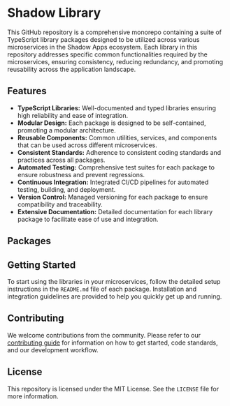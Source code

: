 # Shadow Library

This GitHub repository is a comprehensive monorepo containing a suite of TypeScript library packages designed to be utilized across various microservices in the Shadow Apps ecosystem. Each library in this repository addresses specific common functionalities required by the microservices, ensuring consistency, reducing redundancy, and promoting reusability across the application landscape.

## Features

- **TypeScript Libraries:** Well-documented and typed libraries ensuring high reliability and ease of integration.
- **Modular Design:** Each package is designed to be self-contained, promoting a modular architecture.
- **Reusable Components:** Common utilities, services, and components that can be used across different microservices.
- **Consistent Standards:** Adherence to consistent coding standards and practices across all packages.
- **Automated Testing:** Comprehensive test suites for each package to ensure robustness and prevent regressions.
- **Continuous Integration:** Integrated CI/CD pipelines for automated testing, building, and deployment.
- **Version Control:** Managed versioning for each package to ensure compatibility and traceability.
- **Extensive Documentation:** Detailed documentation for each library package to facilitate ease of use and integration.

## Packages

## Getting Started

To start using the libraries in your microservices, follow the detailed setup instructions in the `README.md` file of each package. Installation and integration guidelines are provided to help you quickly get up and running.

## Contributing

We welcome contributions from the community. Please refer to our [contributing guide][contribution-guide] for information on how to get started, code standards, and our development workflow.

## License

This repository is licensed under the MIT License. See the `LICENSE` file for more information.

[contribution-guide]: https://github.com/leanderpaul/shadow-library/blob/master/CONTRIBUTING.md
